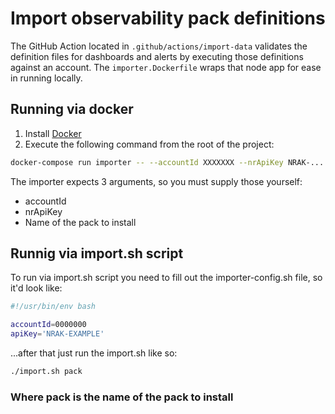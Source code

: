 # Import observability pack definitions

The GitHub Action located in `.github/actions/import-data` validates the definition files for dashboards and alerts by executing those definitions against an account. The `importer.Dockerfile` wraps that node app for ease in running locally.

## Running via docker

1. Install [Docker](https://www.docker.com/products/docker-desktop)
2. Execute the following command from the root of the project:

```bash
docker-compose run importer -- --accountId XXXXXXX --nrApiKey NRAK-... mysql
```

The importer expects 3 arguments, so you must supply those yourself:

* accountId
* nrApiKey
* Name of the pack to install

## Runnig via import.sh script

To run via import.sh script you need to fill out the importer-config.sh file, so it'd look like:

``` bash
#!/usr/bin/env bash

accountId=0000000
apiKey='NRAK-EXAMPLE'
```

...after that just run the import.sh like so:

```bash
./import.sh pack
```

### Where **pack** is the name of the pack to install
